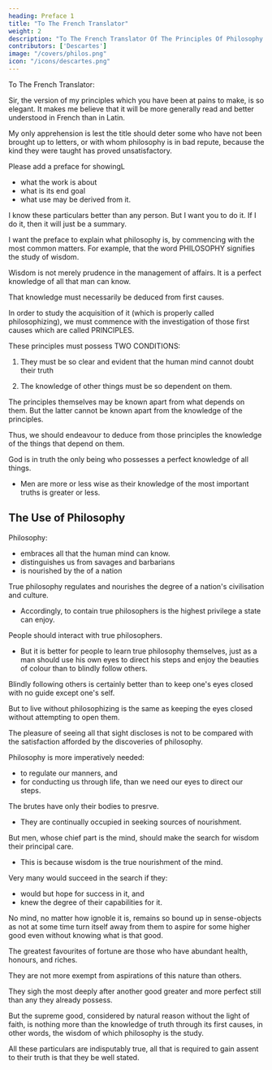 ```yaml
---
heading: Preface 1 
title: "To The French Translator"
weight: 2
description: "To The French Translator Of The Principles Of Philosophy Serving For A Preface"
contributors: ['Descartes']
image: "/covers/philos.png"
icon: "/icons/descartes.png"
---
```



<!-- LETTER OF THE AUTHOR -->

To The French Translator:
<!-- Of The Principles Of Philosophy Serving For A Preface. -->

Sir, the version of my principles which you have been at pains to make, is so elegant. It makes me believe that it will be more generally read and better understood in French than in Latin. 

My only apprehension is lest the title should deter some who have not been brought up to letters, or with whom philosophy is in bad repute, because the kind they were taught has proved unsatisfactory.

Please add a preface for showingL
- what the work is about
- what is its end goal 
- what use may be derived from it. 

I know these particulars better than any person. But I want you to do it. If I do it, then it will just be a summary. 

<!-- I cannot nevertheless prevail upon myself to do anything more than merely to give a summary of the chief points that fall, as I think, to be discussed in it: and I leave it to your discretion to present to the public such part of them as you shall judge proper. -->

I want the preface to explain what philosophy is, by commencing with the most common matters. For example, that the word PHILOSOPHY signifies the study of wisdom.

Wisdom is not merely prudence in the management of affairs. It is a perfect knowledge of all that man can know.
<!-- , as well for the conduct of his life as for the preservation of his health and the discovery of all the arts. -->

That knowledge must necessarily be deduced from first causes.

In order to study the acquisition of it (which is properly called philosophizing), we must commence with the investigation of those first causes which are called PRINCIPLES.

These principles must possess TWO CONDITIONS:

1. They must be so clear and evident that the human mind cannot doubt their truth

2. The knowledge of other things must be so dependent on them.

The principles themselves may be known apart from what depends on them. But the latter cannot be known apart from the knowledge of the principles. 

Thus, we should endeavour to deduce from those principles the knowledge of the things that depend on them.

<!-- , as that there may be nothing in the whole series of deductions which is not perfectly manifest. -->

God is in truth the only being who possesses a perfect knowledge of all things.
- Men are more or less wise as their knowledge of the most important truths is greater or less.

 <!-- And I am confident that there is nothing, in what I have now said, in which all the learned do not concur. -->


## The Use of Philosophy 

Philosophy:
- embraces all that the human mind can know.
- distinguishes us from savages and barbarians
- is nourished by the  of a nation

True philosophy regulates and nourishes the degree of a nation's civilisation and culture.
- Accordingly, to contain true philosophers is the highest privilege a state can enjoy. 

People should interact with true philosophers.
- But it is better for people to learn true philosophy themselves, just as a man should use his own eyes to direct his steps and enjoy the beauties of colour than to blindly follow others. 

Blindly following others is certainly better than to keep one's eyes closed with no guide except one's self.

But to live without philosophizing is the same as keeping the eyes closed without attempting to open them.

The pleasure of seeing all that sight discloses is not to be compared with the satisfaction afforded by the discoveries of philosophy.

Philosophy is more imperatively needed:
- to regulate our manners, and
- for conducting us through life, than we need our eyes to direct our steps.

The brutes have only their bodies to presrve. 
- They are continually occupied in seeking sources of nourishment.

But men, whose chief part is the mind, should make the search for wisdom their principal care.
- This is because wisdom is the true nourishment of the mind.

Very many would succeed in the search if they:
- would but hope for success in it, and
- knew the degree of their capabilities for it. 

No mind, no matter how ignoble it is, remains so bound up in sense-objects as not at some time turn itself away from them to aspire for some higher good even without knowing what is that good.

The greatest favourites of fortune are those who have abundant health, honours, and riches.

They are not more exempt from aspirations of this nature than others.

They sigh the most deeply after another good greater and more perfect still than any they already possess.

But the supreme good, considered by natural reason without the light of faith, is nothing more than the knowledge of truth through its first causes, in other words, the wisdom of which philosophy is the study. 

All these particulars are indisputably true, all that is required to gain assent to their truth is that they be well stated.

